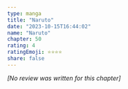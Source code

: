 ```yaml
---
type: manga
title: "Naruto"
date: "2023-10-15T16:44:02"
name: "Naruto"
chapter: 50
rating: 4
ratingEmoji: ⭐️⭐️⭐️⭐️
share: false
---
```


*[No review was written for this chapter]*
